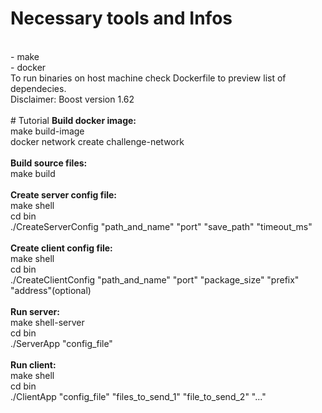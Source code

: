 # Necessary tools and Infos
<br />
  - make<br />
  - docker<br />
  To run binaries on host machine check Dockerfile to preview list of dependecies.<br />
  Disclaimer: Boost version 1.62<br />
 <br />
# Tutorial
<b>Build docker image:</b>
<br />
  make build-image<br />
  docker network create challenge-network<br />
<br />
<b>Build source files:</b>
<br />
  make build<br />
<br />
<b>Create server config file:</b>
<br />
  make shell<br />
  cd bin<br />
  ./CreateServerConfig "path_and_name" "port" "save_path" "timeout_ms"<br />
<br />
<b>Create client config file:</b>
<br />
  make shell<br />
  cd bin<br />
  ./CreateClientConfig "path_and_name" "port" "package_size" "prefix" "address"(optional)<br />
<br />
<b>Run server:</b>
<br />
  make shell-server<br />
  cd bin<br />
  ./ServerApp "config_file"<br />
<br />
<b>Run client:</b>
<br />
  make shell<br />
  cd bin<br />
  ./ClientApp "config_file" "files_to_send_1" "file_to_send_2" "..."<br />
